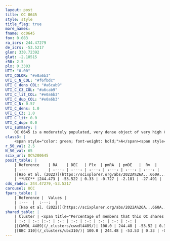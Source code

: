 ```yaml
---
layout: post
title: OC 0645
style: style
title_flag: true
more_names: 
fname: oc0645
fov: 0.083
ra_icrs: 244.47279
de_icrs: -53.5217
glon: 330.72392
glat: -2.18515
r50: 2.5
plx: 0.3303
UTI: "0.00"
UTI_COLOR: "#e0a6b3"
UTI_C_N_COL: "#f6fbdc"
UTI_C_dens_COL: "#a6cab9"
UTI_C_C3_COL: "#a6cab9"
UTI_C_lit_COL: "#e0a6b3"
UTI_C_dup_COL: "#e0a6b3"
UTI_C_N: 0.57
UTI_C_dens: 1.0
UTI_C_C3: 1.0
UTI_C_lit: 0.0
UTI_C_dup: 0.0
UTI_summary: |
    OC 0645 is a moderately populated, very dense object of very high C3 quality. It was recently reported in the literature.<br><br><span style="color: #99180f; font-weight: bold;">Warning: </span>This is very likely a duplicate object, which shares a large percentage of members with at least one previously reported entry.
class3: |
    <span style="color: green; font-weight: bold;">A</span><span style="color: green; font-weight: bold;">A</span>
r_50_val: 2.5
N_50_val: 65
scix_url: OC%200645
posit_table: |
    | Reference    | RA    | DEC   | Plx  | pmRA  | pmDE   |  Rv  |
    | :---         | :---: | :---: | :---: | :---: | :---: | :---: |
    |[Hao et al. (2022)](https://scixplorer.org/abs/2022A%26A...660A...4H) | 244.456 | -53.529 | 0.339 | -0.729 | -2.181 | -25.309 |
    | **UCC** |244.473 | -53.522 | 0.33 | -0.727 | -2.181 | -27.491 | 
cds_radec: 244.47279,-53.5217
carousel: UCC
fpars_table: |
    | Reference |  Values |
    | :---  |  :---:  |
    | [Hao et al. (2022)](https://scixplorer.org/abs/2022A%26A...660A...4H) | `AG=3.0, age=9.0, Z=0.024` |
shared_table: |
    | Cluster | <span title="Percentage of members that this OC shares with the ones listed">%</span>   | RA   | DEC   | Plx   | pmRA  | pmDE  | Rv | UTI |
    | :-: | :-: |:-: | :-: | :-: | :-: | :-: | :-: | :-: |
    |[CWWDL 4489](/_clusters/cwwdl4489/)| 100.0 | 244.48 | -53.52 | 0.33 | -0.72 | -2.19 | -27.96 |0.0 |
    |[UBC 310](/_clusters/ubc310/)| 100.0 | 244.48 | -53.53 | 0.33 | -0.72 | -2.19 | -27.96 |0.81 |
---
```

